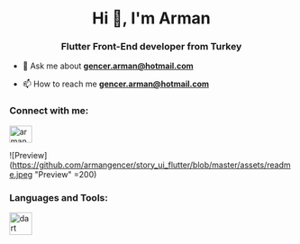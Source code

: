 <h1 align="center">Hi 👋, I'm Arman</h1>
<h3 align="center">Flutter Front-End developer from Turkey</h3>

- 💬 Ask me about **gencer.arman@hotmail.com**

- 📫 How to reach me **gencer.arman@hotmail.com**

<h3 align="left">Connect with me:</h3>
<p align="left">
<a href="https://instagram.com/arman.gencer" target="blank"><img align="center" src="https://upload.wikimedia.org/wikipedia/commons/thumb/9/95/Instagram_logo_2022.svg/1024px-Instagram_logo_2022.svg.png" alt="arman.gencer" height="30" width="40" /></a>
</p>

![Preview](https://github.com/armangencer/story_ui_flutter/blob/master/assets/readme.jpeg "Preview" =200)

<h3 align="left">Languages and Tools:</h3>
<p align="left"> <a href="https://dart.dev" target="_blank" rel="noreferrer"> <img src="https://www.vectorlogo.zone/logos/dartlang/dartlang-icon.svg" alt="dart" width="40" height="40"/> </a> </p>
